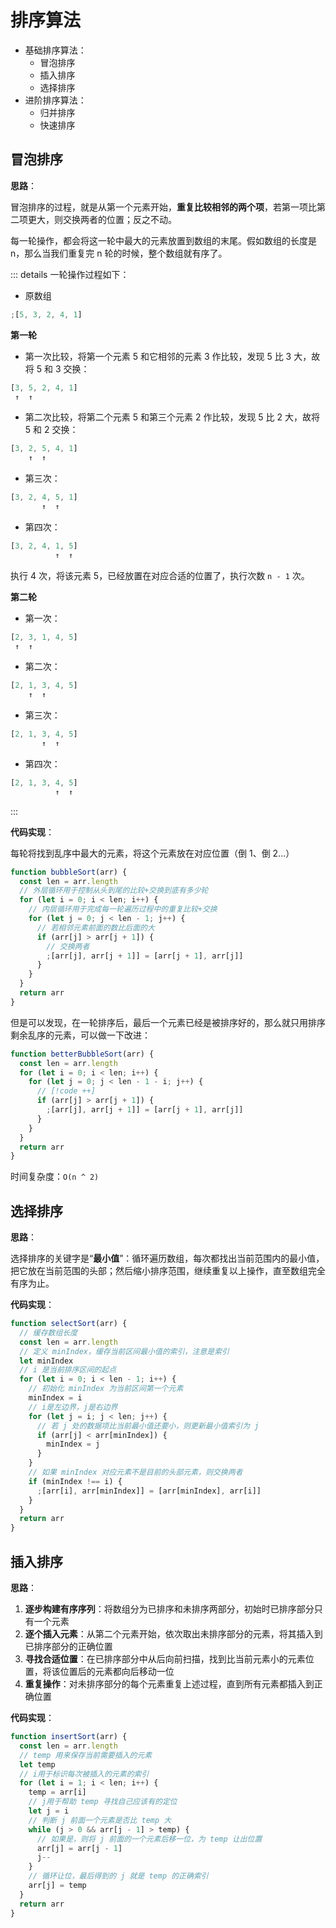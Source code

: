 # 排序算法

- 基础排序算法：
  - 冒泡排序
  - 插入排序
  - 选择排序
- 进阶排序算法：
  - 归并排序
  - 快速排序

## 冒泡排序

**思路**：

冒泡排序的过程，就是从第一个元素开始，**重复比较相邻的两个项**，若第一项比第二项更大，则交换两者的位置；反之不动。

每一轮操作，都会将这一轮中最大的元素放置到数组的末尾。假如数组的长度是 n，那么当我们重复完 n 轮的时候，整个数组就有序了。

::: details 一轮操作过程如下：

- 原数组

```js
;[5, 3, 2, 4, 1]
```

**第一轮**

- 第一次比较，将第一个元素 5 和它相邻的元素 3 作比较，发现 5 比 3 大，故将 5 和 3 交换：

```js
[3, 5, 2, 4, 1]
 ↑  ↑
```

- 第二次比较，将第二个元素 5 和第三个元素 2 作比较，发现 5 比 2 大，故将 5 和 2 交换：

```js
[3, 2, 5, 4, 1]
    ↑  ↑
```

- 第三次：

```js
[3, 2, 4, 5, 1]
       ↑  ↑
```

- 第四次：

```js
[3, 2, 4, 1, 5]
          ↑  ↑
```

执行 4 次，将该元素 5，已经放置在对应合适的位置了，执行次数 `n - 1` 次。

**第二轮**

- 第一次：

```js
[2, 3, 1, 4, 5]
 ↑  ↑
```

- 第二次：

```js
[2, 1, 3, 4, 5]
    ↑  ↑
```

- 第三次：

```js
[2, 1, 3, 4, 5]
       ↑  ↑
```

- 第四次：

```js
[2, 1, 3, 4, 5]
          ↑  ↑
```

:::

**代码实现**：

每轮将找到乱序中最大的元素，将这个元素放在对应位置（倒 1、倒 2...）

```js
function bubbleSort(arr) {
  const len = arr.length
  // 外层循环用于控制从头到尾的比较+交换到底有多少轮
  for (let i = 0; i < len; i++) {
    // 内层循环用于完成每一轮遍历过程中的重复比较+交换
    for (let j = 0; j < len - 1; j++) {
      // 若相邻元素前面的数比后面的大
      if (arr[j] > arr[j + 1]) {
        // 交换两者
        ;[arr[j], arr[j + 1]] = [arr[j + 1], arr[j]]
      }
    }
  }
  return arr
}
```

但是可以发现，在一轮排序后，最后一个元素已经是被排序好的，那么就只用排序剩余乱序的元素，可以做一下改进：

```js
function betterBubbleSort(arr) {
  const len = arr.length
  for (let i = 0; i < len; i++) {
    for (let j = 0; j < len - 1 - i; j++) {
      // [!code ++]
      if (arr[j] > arr[j + 1]) {
        ;[arr[j], arr[j + 1]] = [arr[j + 1], arr[j]]
      }
    }
  }
  return arr
}
```

时间复杂度：`O(n ^ 2)`

## 选择排序

**思路**：

选择排序的关键字是“**最小值**”：循环遍历数组，每次都找出当前范围内的最小值，把它放在当前范围的头部；然后缩小排序范围，继续重复以上操作，直至数组完全有序为止。

**代码实现**：

```js
function selectSort(arr) {
  // 缓存数组长度
  const len = arr.length
  // 定义 minIndex，缓存当前区间最小值的索引，注意是索引
  let minIndex
  // i 是当前排序区间的起点
  for (let i = 0; i < len - 1; i++) {
    // 初始化 minIndex 为当前区间第一个元素
    minIndex = i
    // i是左边界，j是右边界
    for (let j = i; j < len; j++) {
      // 若 j 处的数据项比当前最小值还要小，则更新最小值索引为 j
      if (arr[j] < arr[minIndex]) {
        minIndex = j
      }
    }
    // 如果 minIndex 对应元素不是目前的头部元素，则交换两者
    if (minIndex !== i) {
      ;[arr[i], arr[minIndex]] = [arr[minIndex], arr[i]]
    }
  }
  return arr
}
```

## 插入排序

**思路**：

1. **逐步构建有序序列**：将数组分为已排序和未排序两部分，初始时已排序部分只有一个元素
2. **逐个插入元素**：从第二个元素开始，依次取出未排序部分的元素，将其插入到已排序部分的正确位置
3. **寻找合适位置**：在已排序部分中从后向前扫描，找到比当前元素小的元素位置，将该位置后的元素都向后移动一位
4. **重复操作**：对未排序部分的每个元素重复上述过程，直到所有元素都插入到正确位置

**代码实现**：

```js
function insertSort(arr) {
  const len = arr.length
  // temp 用来保存当前需要插入的元素
  let temp
  // i用于标识每次被插入的元素的索引
  for (let i = 1; i < len; i++) {
    temp = arr[i]
    // j用于帮助 temp 寻找自己应该有的定位
    let j = i
    // 判断 j 前面一个元素是否比 temp 大
    while (j > 0 && arr[j - 1] > temp) {
      // 如果是，则将 j 前面的一个元素后移一位，为 temp 让出位置
      arr[j] = arr[j - 1]
      j--
    }
    // 循环让位，最后得到的 j 就是 temp 的正确索引
    arr[j] = temp
  }
  return arr
}
```
